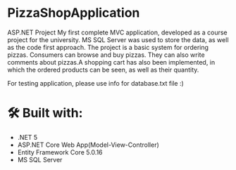 # PizzaShopApplication
   ASP.NET Project
     My first complete MVC application, developed as a course project for the university. MS SQL Server was used to store the data, as well as the code first approach. The project is a basic system for ordering pizzas. Consumers can browse and buy pizzas. They can also write comments about pizzas.A shopping cart has also been implemented, in which the ordered products can be seen, as well as their quantity.

   For testing application, please use info for database.txt file :) 
   
   
 # 🛠 Built with:
  * .NET 5
  * ASP.NET Core Web App(Model-View-Controller)
  * Entity Framework Core 5.0.16
  * MS SQL Server
    
